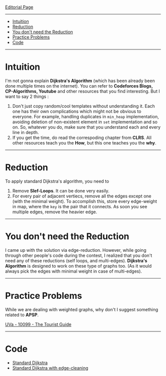 [Editorial Page](../fractal-set-2.md)

----

<!-- vim-markdown-toc GFM -->

* [Intuition](#intuition)
* [Reduction](#reduction)
* [You don't need the Reduction](#you-dont-need-the-reduction)
* [Practice Problems](#practice-problems)
* [Code](#code)

<!-- vim-markdown-toc -->

----

# Intuition
I'm not gonna explain **Dijkstra's Algorithm** (which has been already been done multiple times on the internet). You can refer to **Codeforces Blogs, CP-Algorithms, Youtube** and other resources that you find interesting. But I want to say 2 things : 
1. Don't just copy random/cool templates without understanding it. Each one has their own complications which might not be obvious to everyone. For example, handling duplicates in `min_heap` implementation, avoiding deletion of non-existent element in `set` implementation and so on. So, whatever you do, make sure that you understand each and every line in depth.
2. If you get the time, do read the correspoding chapter from **CLRS**. All other resources teach you the **How**, but this one teaches you the **why**. 

----

# Reduction
To apply standard Dijkstra's algorithm, you need to 

1. Remove **Slef-Loops**. It can be done very easily.
2. For every pair of adjacent vertiecs, remove all the edges except one (with the minimal weight). To accomplish this, store every edge-weight in map, where the `key` is the pair that it connects. As soon you see multiple edges, remove the heavier edge.

----

# You don't need the Reduction
I came up with the solution via edge-reduction. However, while going through other people's code during the contest, I realized that you don't need any of these reductions (self loops, and multi-edges). **Dijkstra's Algorithm** is designed to work on these type of graphs too. (As it would always pick the edges with minimal weight in case of multi-edges).

----

# Practice Problems
While we are dealing with weighted graphs, why don't I suggest something related to **APSP**.

[UVa - 10099 - The Tourist Guide](https://onlinejudge.org/index.php?option=com_onlinejudge&Itemid=8&page=show_problem&problem=1040)

----

# Code
* [Standard Dijkstra](solution.cpp)
* [Standard Dijkstra with edge-cleaning](solution-edge-clean.cpp)
